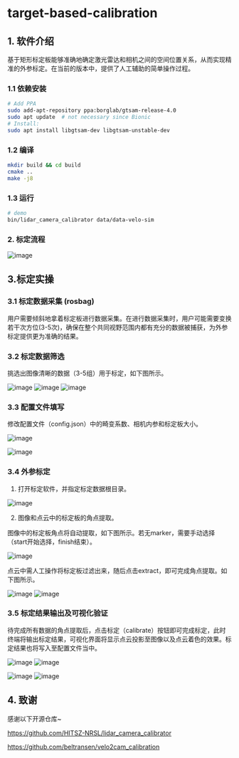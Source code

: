 # target-based-calibration

## 1. 软件介绍

基于矩形标定板能够准确地确定激光雷达和相机之间的空间位置关系，从而实现精准的外参标定。在当前的版本中，提供了人工辅助的简单操作过程。

### 1.1 依赖安装

```bash
# Add PPA
sudo add-apt-repository ppa:borglab/gtsam-release-4.0
sudo apt update  # not necessary since Bionic
# Install:
sudo apt install libgtsam-dev libgtsam-unstable-dev
```

### 1.2 编译

```bash
mkdir build && cd build
cmake ..
make -j8
```

### 1.3 运行

```bash
# demo
bin/lidar_camera_calibrator data/data-velo-sim
```




### 2. 标定流程
![image](doc/a9907fce31514ad7b62549bb8872ccf43067.png)

## 3.标定实操

### 3.1 标定数据采集 (rosbag)

用户需要倾斜地拿着标定板进行数据采集。在进行数据采集时，用户可能需要变换若干次方位(3-5次)，确保在整个共同视野范围内都有充分的数据被捕获，为外参标定提供更为准确的结果。

### 3.2 标定数据筛选

挑选出图像清晰的数据（3-5组）用于标定，如下图所示。

![image](doc/55d61adf-9a12-45ed-b9cb-29651ca57e59.jpeg)
![image](doc/66d8e21f-8cb6-4750-a453-d03005e80bce.jpeg)
![image](doc/e9f9bfc1-cc06-44e0-a7b4-246038d235e4.jpeg)

### 3.3 配置文件填写

修改配置文件（config.json）中的畸变系数、相机内参和标定板大小。

![image](doc/d5ecfd46-49ee-4aaa-bba8-0131a39cf9b6.png)

![image](doc/d112c018-2122-4a0b-a4f3-fefc2181ebd6.png)

### 3.4 外参标定

1.  打开标定软件，并指定标定数据根目录。

![image](doc/e2cd60cd-0ee1-4ce0-bbe2-c13a7d2e0a1b.png)

2.  图像和点云中的标定板的角点提取。

图像中的标定板角点将自动提取，如下图所示。若无marker，需要手动选择（start开始选择，finish结束）。

![image](doc/c0f824a4-9029-4721-9d48-c25f5ae71a05.png)

点云中需人工操作将标定板过滤出来，随后点击extract，即可完成角点提取。如下图所示。

![image](doc/037789a2-4529-4bd8-9cdd-ca95e72a55c8.png)
![image](doc/e3d8fd98-4b6e-4128-90d5-bef081cafdbc.png)

### 3.5 标定结果输出及可视化验证

待完成所有数据的角点提取后，点击标定（calibrate）按钮即可完成标定，此时终端将输出标定结果，可视化界面将显示点云投影至图像以及点云着色的效果。标定结果也将写入至配置文件当中。

![image](doc/de71298d-7272-467b-998f-5d0cc2305621.png)
![image](doc/643d8a13-24b2-4219-8885-27aedaccd42f.png)



![image](doc/7a104b19-89ed-46b0-8bd9-2bc0b4ff98b7.png)
![image](doc/f2734f5b-e02d-4ee8-8327-8538b60c56d8.png)



## 4. 致谢

感谢以下开源仓库~

https://github.com/HITSZ-NRSL/lidar_camera_calibrator

https://github.com/beltransen/velo2cam_calibration
